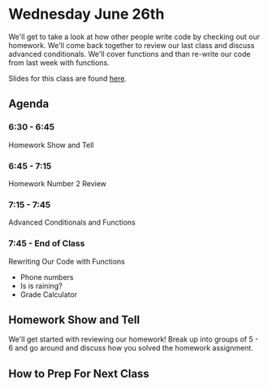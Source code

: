 # Wednesday June 26th
We'll get to take a look at how other people write code by checking out our homework. We'll come back together to review our last class and discuss advanced conditionals. We'll cover functions and than re-write our code from last week with functions.

Slides for this class are found [here]().

## Agenda
### 6:30 - 6:45
Homework Show and Tell
### 6:45 - 7:15
Homework Number 2
Review
### 7:15 - 7:45
Advanced Conditionals and Functions
### 7:45 - End of Class
Rewriting Our Code with Functions
- Phone numbers
- Is is raining?
- Grade Calculator

## Homework Show and Tell
We'll get started with reviewing our homework! Break up into groups of 5 - 6 and go around and discuss how you solved the homework assignment.

## How to Prep For Next Class
